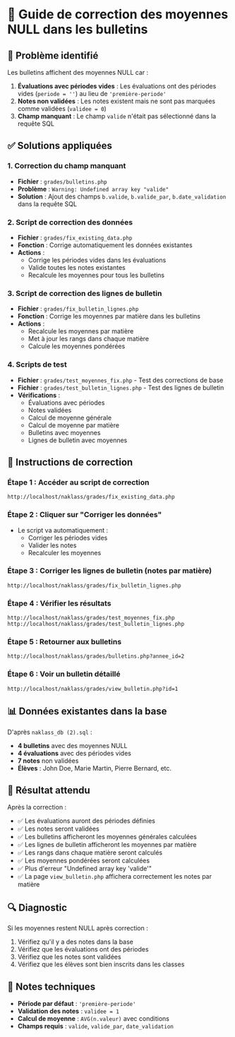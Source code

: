 # 🔧 Guide de correction des moyennes NULL dans les bulletins

## 🚨 Problème identifié

Les bulletins affichent des moyennes NULL car :
1. **Évaluations avec périodes vides** : Les évaluations ont des périodes vides (`periode = ''`) au lieu de `'première-periode'`
2. **Notes non validées** : Les notes existent mais ne sont pas marquées comme validées (`validee = 0`)
3. **Champ manquant** : Le champ `valide` n'était pas sélectionné dans la requête SQL

## ✅ Solutions appliquées

### 1. Correction du champ manquant
- **Fichier** : `grades/bulletins.php`
- **Problème** : `Warning: Undefined array key "valide"`
- **Solution** : Ajout des champs `b.valide`, `b.valide_par`, `b.date_validation` dans la requête SQL

### 2. Script de correction des données
- **Fichier** : `grades/fix_existing_data.php`
- **Fonction** : Corrige automatiquement les données existantes
- **Actions** :
  - Corrige les périodes vides dans les évaluations
  - Valide toutes les notes existantes
  - Recalcule les moyennes pour tous les bulletins

### 3. Script de correction des lignes de bulletin
- **Fichier** : `grades/fix_bulletin_lignes.php`
- **Fonction** : Corrige les moyennes par matière dans les bulletins
- **Actions** :
  - Recalcule les moyennes par matière
  - Met à jour les rangs dans chaque matière
  - Calcule les moyennes pondérées

### 4. Scripts de test
- **Fichier** : `grades/test_moyennes_fix.php` - Test des corrections de base
- **Fichier** : `grades/test_bulletin_lignes.php` - Test des lignes de bulletin
- **Vérifications** :
  - Évaluations avec périodes
  - Notes validées
  - Calcul de moyenne générale
  - Calcul de moyenne par matière
  - Bulletins avec moyennes
  - Lignes de bulletin avec moyennes

## 🚀 Instructions de correction

### Étape 1 : Accéder au script de correction
```
http://localhost/naklass/grades/fix_existing_data.php
```

### Étape 2 : Cliquer sur "Corriger les données"
- Le script va automatiquement :
  - Corriger les périodes vides
  - Valider les notes
  - Recalculer les moyennes

### Étape 3 : Corriger les lignes de bulletin (notes par matière)
```
http://localhost/naklass/grades/fix_bulletin_lignes.php
```

### Étape 4 : Vérifier les résultats
```
http://localhost/naklass/grades/test_moyennes_fix.php
http://localhost/naklass/grades/test_bulletin_lignes.php
```

### Étape 5 : Retourner aux bulletins
```
http://localhost/naklass/grades/bulletins.php?annee_id=2
```

### Étape 6 : Voir un bulletin détaillé
```
http://localhost/naklass/grades/view_bulletin.php?id=1
```

## 📊 Données existantes dans la base

D'après `naklass_db (2).sql` :
- **4 bulletins** avec des moyennes NULL
- **4 évaluations** avec des périodes vides
- **7 notes** non validées
- **Élèves** : John Doe, Marie Martin, Pierre Bernard, etc.

## 🎯 Résultat attendu

Après la correction :
- ✅ Les évaluations auront des périodes définies
- ✅ Les notes seront validées
- ✅ Les bulletins afficheront les moyennes générales calculées
- ✅ Les lignes de bulletin afficheront les moyennes par matière
- ✅ Les rangs dans chaque matière seront calculés
- ✅ Les moyennes pondérées seront calculées
- ✅ Plus d'erreur "Undefined array key 'valide'"
- ✅ La page `view_bulletin.php` affichera correctement les notes par matière

## 🔍 Diagnostic

Si les moyennes restent NULL après correction :
1. Vérifiez qu'il y a des notes dans la base
2. Vérifiez que les évaluations ont des périodes
3. Vérifiez que les notes sont validées
4. Vérifiez que les élèves sont bien inscrits dans les classes

## 📝 Notes techniques

- **Période par défaut** : `'première-periode'`
- **Validation des notes** : `validee = 1`
- **Calcul de moyenne** : `AVG(n.valeur)` avec conditions
- **Champs requis** : `valide`, `valide_par`, `date_validation`
